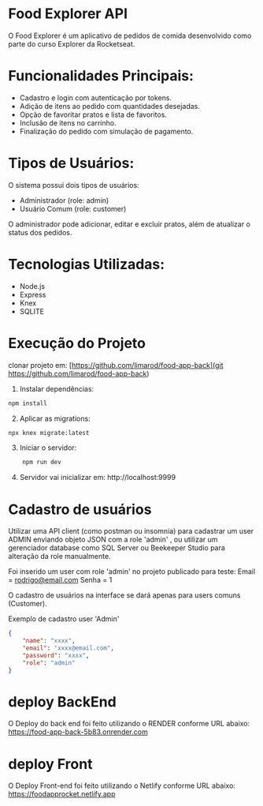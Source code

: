 # Food Explorer API
O Food Explorer é um aplicativo de pedidos de comida desenvolvido como parte do curso Explorer da Rocketseat.

# Funcionalidades Principais:
- Cadastro e login com autenticação por tokens.
- Adição de itens ao pedido com quantidades desejadas.
- Opção de favoritar pratos e lista de favoritos.
- Inclusão de itens no carrinho.
- Finalização do pedido com simulação de pagamento.

# Tipos de Usuários:
O sistema possui dois tipos de usuários:
- Administrador (role: admin)
- Usuário Comum (role: customer)

O administrador pode adicionar, editar e excluir pratos, além de atualizar o status dos pedidos.

# Tecnologias Utilizadas:
- Node.js
- Express
- Knex
- SQLITE

# Execução do Projeto

clonar projeto em:
  [https://github.com/limarod/food-app-back](git https://github.com/limarod/food-app-back)

1. Instalar dependências:
```bash
npm install
```
2. Aplicar as migrations:
```bash
npx knex migrate:latest
```
3. Iniciar o servidor:
```bash
    npm run dev
```
4. Servidor vai inicializar em:
    http://localhost:9999

# Cadastro de usuários
Utilizar uma API client (como postman ou insomnia) para cadastrar um user ADMIN enviando objeto JSON com a role 'admin' , ou
utilizar um gerenciador database como SQL Server ou Beekeeper Studio para alteração da role manualmente.

Foi inserido um user com role 'admin' no projeto publicado para teste:
Email = rodrigo@email.com
Senha = 1

O cadastro de usuários na interface se dará apenas para users comuns (Customer).

Exemplo de cadastro user 'Admin'

```json
{
	"name": "xxxx",
	"email": "xxxx@email.com",
	"password": "xxxx",
	"role": "admin"
}
```

# deploy BackEnd
O Deploy do back end foi feito utilizando o RENDER conforme URL abaixo:
https://food-app-back-5b83.onrender.com

# deploy Front
O Deploy Front-end foi feito utilizando o Netlify conforme URL abaixo:
https://foodapprocket.netlify.app

